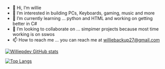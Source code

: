 - 👋 Hi, I’m willie 
- 👀 I’m interested in building PCs, Keyboards, gaming, music and more
- 🌱 I’m currently learning ... python and HTML and working on getting better in C#
- 💞️ I’m looking to collaborate on ... simpimer projects because most time working is on sswos
- 📫 How to reach me ... you can reach me at williebackup27@gmail.com

[![Williepdev GitHub stats](https://github-readme-stats.vercel.app/api?username=Williepdev)](https://github.com/anuraghazra/github-readme-stats)


[![Top Langs](https://github-readme-stats.vercel.app/api/top-langs/?username=Williepdev)](https://github.com/anuraghazra/github-readme-stats)
<!---
Williepdev/Williepdev is a ✨ special ✨ repository because its `README.md` (this file) appears on your GitHub profile.
You can click the Preview link to take a look at your changes.
--->
